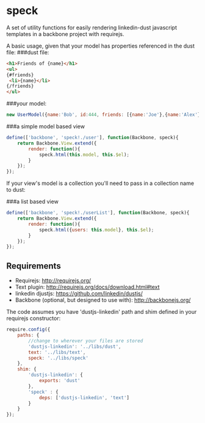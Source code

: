 speck
=====

A set of utility functions for easily rendering linkedin-dust javascript templates in a backbone project with requirejs. 

A basic usage, given that your model has properties referenced in the dust file:
###dust file:
```html
<h1>Friends of {name}</h1>
<ul>
{#friends}
 <li>{name}</li>
{/friends}
</ul>
```

###your model:
```javascript
new UserModel({name:'Bob', id:444, friends: [{name:'Joe'},{name:'Alex'}]});
```

###a simple model based view
```javascript
define(['backbone', 'speck!./user'], function(Backbone, speck){
	return Backbone.View.extend({
		render: function(){
			speck.html(this.model, this.$el);
		}
	});
});
```

If your view's model is a collection you'll need to pass in a collection name to dust:

###a list based view
```javascript
define(['backbone', 'speck!./userList'], function(Backbone, speck){
	return Backbone.View.extend({
		render: function(){
			speck.html({users: this.model}, this.$el);
		}
	});
});
```

## Requirements

* Requirejs: http://requirejs.org/
* Text plugin: http://requirejs.org/docs/download.html#text
* linkedin djustjs: https://github.com/linkedin/dustjs/
* Backbone (optional, but designed to use with): http://backbonejs.org/

The code assumes you have 'dustjs-linkedin' path and shim defined in your requirejs constructor:

```javascript
require.config({
	paths: {
		//change to wherever your files are stored
		'dustjs-linkedin': '../libs/dust', 
		text: '../libs/text',
		speck: '../libs/speck'
	},
	shim: {
		'dustjs-linkedin': {
			exports: 'dust'
		},
		'speck' : {
			deps: ['dustjs-linkedin', 'text']
		}
	}
});
```
